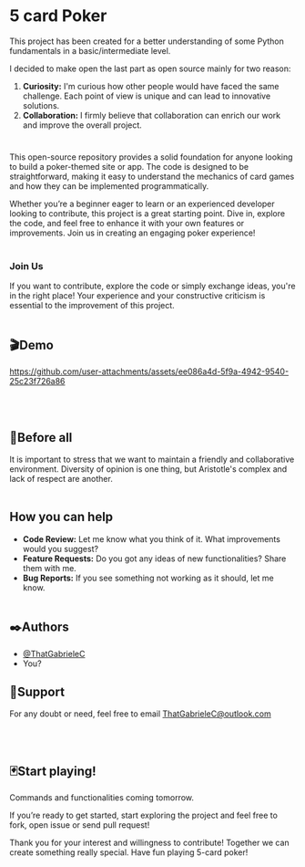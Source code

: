# 5 card Poker


This project has been created for a better understanding of some Python fundamentals in a basic/intermediate level.

I decided to make open the last part as open source mainly for two reason:  
1. **Curiosity:** I'm curious how other people would have faced the same challenge. Each point of view is unique and can lead to innovative solutions.
2. **Collaboration:** I firmly believe that collaboration can enrich our work and improve the overall project.
#
This open-source repository provides a solid foundation for anyone looking to build a poker-themed site or app. The code is designed to be straightforward, making it easy to understand the mechanics of card games and how they can be implemented programmatically.

Whether you’re a beginner eager to learn or an experienced developer looking to contribute, this project is a great starting point. Dive in, explore the code, and feel free to enhance it with your own features or improvements. Join us in creating an engaging poker experience!
<br></br>

### Join Us
If you want to contribute, explore the code or simply exchange ideas, you're in the right place! Your experience and your constructive criticism is essential to the improvement of this project.
<br></br>
## 🎬Demo
https://github.com/user-attachments/assets/ee086a4d-5f9a-4942-9540-25c23f726a86

<br></br>
## 📌Before all
It is important to stress that we want to maintain a friendly and collaborative environment. Diversity of opinion is one thing, but Aristotle's complex and lack of respect are another.
<br></br>

## How you can help
- **Code Review:** Let me know what you think of it. What improvements would you suggest?
- **Feature Requests:** Do you got any ideas of new functionalities? Share them with me.
- **Bug Reports:** If you see something not working as it should, let me know.
<br></br>

## ✒️Authors
- [@ThatGabrieleC](https://www.github.com/ThatGabrieleC)
- You?

## 🤝Support
For any doubt or need, feel free to email ThatGabrieleC@outlook.com

<br></br>
## 🃏Start playing!
Commands and functionalities coming tomorrow.

If you’re ready to get started, start exploring the project and feel free to fork, open issue or send pull request!

Thank you for your interest and willingness to contribute! Together we can create something really special. Have fun playing 5-card poker! 
